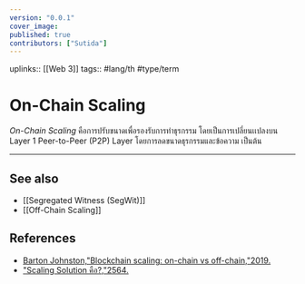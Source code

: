 ```yaml
---
version: "0.0.1"
cover_image:
published: true
contributors: ["Sutida"]
---
```

uplinks:: [[Web 3]]
tags:: #lang/th #type/term

# On-Chain Scaling
*On-Chain Scaling* คือการปรับขนาดเพื่อรองรับการทำธุรกรรม โดยเป็นการเปลี่ยนเเปลงบน Layer 1 Peer-to-Peer (P2P) Layer โดยการลดขนาดธุรกรรมและข้อความ เป็นต้น 

---
## See also
- [[Segregated Witness (SegWit)]]
- [[Off-Chain Scaling]]
## References
- [Barton Johnston,"Blockchain scaling: on-chain vs off-chain,"2019.](https://bdtechtalks.com/2019/09/16/blockchain-scaling-on-chain-vs-off-chain/)
- ["Scaling Solution คือ?,"2564.](https://academy.bitcoinaddict.org/blockchain-scaling-solution/)

